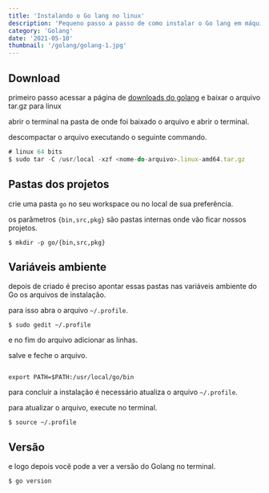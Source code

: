 ```yaml
---
title: 'Instalando o Go lang no linux'
description: 'Pequeno passo a passo de como instalar o Go lang em máquinas linux'
category: 'Golang'
date: '2021-05-10'
thumbnail: '/golang/golang-1.jpg'
---
```


## Download
primeiro passo acessar a página de [downloads do golang](https://golang.org/dl/) e baixar o arquivo tar.gz para linux

abrir o terminal na pasta de onde foi baixado o arquivo e abrir o terminal.

descompactar o arquivo executando o seguinte commando.


```javascript
# linux 64 bits
$ sudo tar -C /usr/local -xzf <nome-do-arquivo>.linux-amd64.tar.gz
```

## Pastas dos projetos
crie uma pasta `go` no seu workspace ou no local de sua preferência.

os parâmetros `{bin,src,pkg}` são pastas internas onde vão ficar nossos projetos.

```
$ mkdir -p go/{bin,src,pkg}
```

## Variáveis ambiente
depois de criado é preciso apontar essas pastas nas variáveis ambiente do Go os arquivos de instalação.

para isso abra o arquivo `~/.profile`.


```
$ sudo gedit ~/.profile
```

e no fim do arquivo adicionar as linhas.

salve e feche o arquivo.


```

export PATH=$PATH:/usr/local/go/bin
```

para concluir a instalação é necessário atualiza o arquivo `~/.profile`.

para atualizar o arquivo, execute no terminal.


```
$ source ~/.profile
```

## Versão
e logo depois você pode a ver a versão do Golang no terminal.


```
$ go version
```
